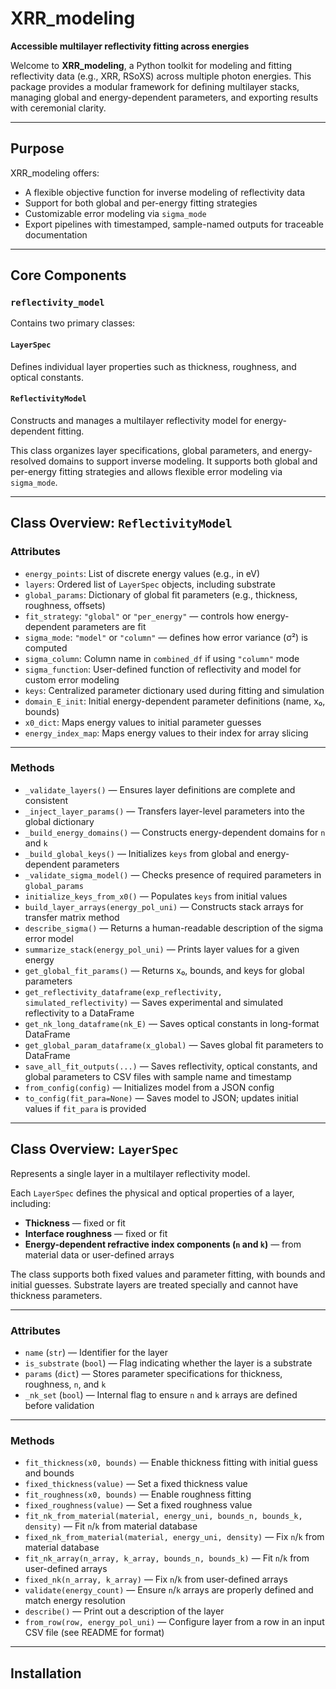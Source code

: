# XRR_modeling  
**Accessible multilayer reflectivity fitting across energies**

Welcome to **XRR_modeling**, a Python toolkit for modeling and fitting reflectivity data (e.g., XRR, RSoXS) across multiple photon energies. This package provides a modular framework for defining multilayer stacks, managing global and energy-dependent parameters, and exporting results with ceremonial clarity.

---

## Purpose

XRR_modeling offers:

- A flexible objective function for inverse modeling of reflectivity data  
- Support for both global and per-energy fitting strategies  
- Customizable error modeling via `sigma_mode`  
- Export pipelines with timestamped, sample-named outputs for traceable documentation

---

## Core Components

### `reflectivity_model`

Contains two primary classes:

#### `LayerSpec`
Defines individual layer properties such as thickness, roughness, and optical constants.

#### `ReflectivityModel`
Constructs and manages a multilayer reflectivity model for energy-dependent fitting.

This class organizes layer specifications, global parameters, and energy-resolved domains to support inverse modeling. It supports both global and per-energy fitting strategies and allows flexible error modeling via `sigma_mode`.

---

## Class Overview: `ReflectivityModel`

### Attributes

- `energy_points`: List of discrete energy values (e.g., in eV)  
- `layers`: Ordered list of `LayerSpec` objects, including substrate  
- `global_params`: Dictionary of global fit parameters (e.g., thickness, roughness, offsets)  
- `fit_strategy`: `"global"` or `"per_energy"` — controls how energy-dependent parameters are fit  
- `sigma_mode`: `"model"` or `"column"` — defines how error variance (σ²) is computed  
- `sigma_column`: Column name in `combined_df` if using `"column"` mode  
- `sigma_function`: User-defined function of reflectivity and model for custom error modeling  
- `keys`: Centralized parameter dictionary used during fitting and simulation  
- `domain_E_init`: Initial energy-dependent parameter definitions (name, x₀, bounds)  
- `x0_dict`: Maps energy values to initial parameter guesses  
- `energy_index_map`: Maps energy values to their index for array slicing

---

### Methods

- `_validate_layers()` — Ensures layer definitions are complete and consistent  
- `_inject_layer_params()` — Transfers layer-level parameters into the global dictionary  
- `_build_energy_domains()` — Constructs energy-dependent domains for `n` and `k`  
- `_build_global_keys()` — Initializes `keys` from global and energy-dependent parameters  
- `_validate_sigma_model()` — Checks presence of required parameters in `global_params`  
- `initialize_keys_from_x0()` — Populates `keys` from initial values  
- `build_layer_arrays(energy_pol_uni)` — Constructs stack arrays for transfer matrix method  
- `describe_sigma()` — Returns a human-readable description of the sigma error model  
- `summarize_stack(energy_pol_uni)` — Prints layer values for a given energy  
- `get_global_fit_params()` — Returns x₀, bounds, and keys for global parameters  
- `get_reflectivity_dataframe(exp_reflectivity, simulated_reflectivity)` — Saves experimental and simulated reflectivity to a DataFrame  
- `get_nk_long_dataframe(nk_E)` — Saves optical constants in long-format DataFrame  
- `get_global_param_dataframe(x_global)` — Saves global fit parameters to DataFrame  
- `save_all_fit_outputs(...)` — Saves reflectivity, optical constants, and global parameters to CSV files with sample name and timestamp  
- `from_config(config)` — Initializes model from a JSON config  
- `to_config(fit_para=None)` — Saves model to JSON; updates initial values if `fit_para` is provided

---

## Class Overview: `LayerSpec`

Represents a single layer in a multilayer reflectivity model.

Each `LayerSpec` defines the physical and optical properties of a layer, including:

- **Thickness** — fixed or fit  
- **Interface roughness** — fixed or fit  
- **Energy-dependent refractive index components (`n` and `k`)** — from material data or user-defined arrays

The class supports both fixed values and parameter fitting, with bounds and initial guesses. Substrate layers are treated specially and cannot have thickness parameters.

---

### Attributes

- `name` (`str`) — Identifier for the layer  
- `is_substrate` (`bool`) — Flag indicating whether the layer is a substrate  
- `params` (`dict`) — Stores parameter specifications for thickness, roughness, `n`, and `k`  
- `_nk_set` (`bool`) — Internal flag to ensure `n` and `k` arrays are defined before validation

---

### Methods

- `fit_thickness(x0, bounds)` — Enable thickness fitting with initial guess and bounds  
- `fixed_thickness(value)` — Set a fixed thickness value  
- `fit_roughness(x0, bounds)` — Enable roughness fitting  
- `fixed_roughness(value)` — Set a fixed roughness value  
- `fit_nk_from_material(material, energy_uni, bounds_n, bounds_k, density)` — Fit `n`/`k` from material database  
- `fixed_nk_from_material(material, energy_uni, density)` — Fix `n`/`k` from material database  
- `fit_nk_array(n_array, k_array, bounds_n, bounds_k)` — Fit `n`/`k` from user-defined arrays  
- `fixed_nk(n_array, k_array)` — Fix `n`/`k` from user-defined arrays  
- `validate(energy_count)` — Ensure `n`/`k` arrays are properly defined and match energy resolution  
- `describe()` — Print out a description of the layer  
- `from_row(row, energy_pol_uni)` — Configure layer from a row in an input CSV file (see README for format)

---

## Installation


